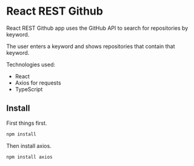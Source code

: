 # React REST Github 

React REST Github app uses the GitHub API to search for repositories by keyword. 

The user enters a keyword and shows repositories that contain that keyword. 

Technologies used:

- React
- Axios for requests
- TypeScript

## Install

First things first.

```bash
npm install
```

Then install axios.

```bash
npm install axios
```

